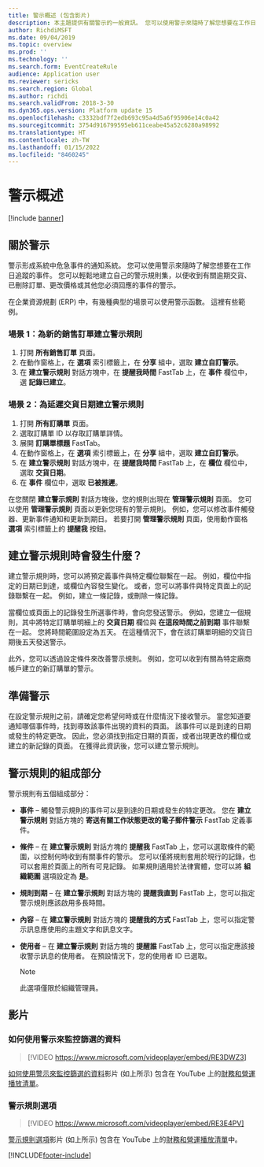 ```yaml
---
title: 警示概述 (包含影片)
description: 本主題提供有關警示的一般資訊。 您可以使用警示來隨時了解您想要在工作日追蹤的事件。
author: RichdiMSFT
ms.date: 09/04/2019
ms.topic: overview
ms.prod: ''
ms.technology: ''
ms.search.form: EventCreateRule
audience: Application user
ms.reviewer: sericks
ms.search.region: Global
ms.author: richdi
ms.search.validFrom: 2018-3-30
ms.dyn365.ops.version: Platform update 15
ms.openlocfilehash: c3332bdf7f2edb693c95a4d5a6f95906e14c0a42
ms.sourcegitcommit: 3754d916799595eb611ceabe45a52c6280a98992
ms.translationtype: HT
ms.contentlocale: zh-TW
ms.lasthandoff: 01/15/2022
ms.locfileid: "8460245"
---
```

# <a name="alerts-overview"></a>警示概述

[!include [banner](../includes/banner.md)]

## <a name="about-alerts"></a>關於警示
警示形成系統中危急事件的通知系統。 您可以使用警示來隨時了解您想要在工作日追蹤的事件。 您可以輕鬆地建立自己的警示規則集，以便收到有關逾期交貨、已刪除訂單、更改價格或其他您必須回應的事件的警示。

在企業資源規劃 (ERP) 中，有幾種典型的場景可以使用警示函數。 這裡有些範例。

### <a name="scenario-1-create-an-alert-rule-for-new-sales-orders"></a>場景 1：為新的銷售訂單建立警示規則

1. 打開 **所有銷售訂單** 頁面。
2. 在動作窗格上，在 **選項** 索引標籤上，在 **分享** 組中，選取 **建立自訂警示**。
3. 在 **建立警示規則** 對話方塊中，在 **提醒我時間** FastTab 上，在 **事件** 欄位中，選 **記錄已建立**。

### <a name="scenario-2-create-an-alert-rule-for-postponement-of-a-delivery-date"></a>場景 2：為延遲交貨日期建立警示規則

1. 打開 **所有訂購單** 頁面。
2. 選取訂購單 ID 以存取訂購單詳情。
3. 展開 **訂購單標題** FastTab。
4. 在動作窗格上，在 **選項** 索引標籤上，在 **分享** 組中，選取 **建立自訂警示**。
5. 在 **建立警示規則** 對話方塊中，在 **提醒我時間** FastTab 上，在 **欄位** 欄位中，選取 **交貨日期**。
6. 在 **事件** 欄位中，選取 **已被推遲**。
    
在您關閉 **建立警示規則** 對話方塊後，您的規則出現在 **管理警示規則** 頁面。 您可以使用 **管理警示規則** 頁面以更新您現有的警示規則。 例如，您可以修改事件觸發器、更新事件通知和更新到期日。 若要打開 **管理警示規則** 頁面，使用動作窗格 **選項** 索引標籤上的 **提醒我** 按鈕。

## <a name="what-occurs-when-an-alert-rule-is-created"></a>建立警示規則時會發生什麼？

建立警示規則時，您可以將預定義事件與特定欄位聯繫在一起。 例如，欄位中指定的日期已到達，或欄位內容發生變化。 或者，您可以將事件與特定頁面上的記錄聯繫在一起。 例如，建立一條記錄，或刪除一條記錄。

當欄位或頁面上的記錄發生所選事件時，會向您發送警示。 例如，您建立一個規則，其中將特定訂購單明細上的 **交貨日期** 欄位與 **在這段時間之前到期** 事件聯繫在一起。 您將時間範圍設定為五天。 在這種情況下，會在該訂購單明細的交貨日期後五天發送警示。

此外，您可以透過設定條件來改善警示規則。 例如，您可以收到有關為特定廠商帳戶建立的新訂購單的警示。

## <a name="preparing-for-an-alert"></a>準備警示

在設定警示規則之前，請確定您希望何時或在什麼情況下接收警示。 當您知道要通知哪個事件時，找到導致該事件出現的資料的頁面。 該事件可以是到達的日期或發生的特定更改。 因此，您必須找到指定日期的頁面，或者出現更改的欄位或建立的新記錄的頁面。 在獲得此資訊後，您可以建立警示規則。

## <a name="components-of-an-alert-rule"></a>警示規則的組成部分

警示規則有五個組成部分：

- **事件** – 觸發警示規則的事件可以是到達的日期或發生的特定更改。 您在 **建立警示規則** 對話方塊的 **寄送有關工作狀態更改的電子郵件警示** FastTab 定義事件。
- **條件** – 在 **建立警示規則** 對話方塊的 **提醒我** FastTab 上，您可以選取條件的範圍，以控制何時收到有關事件的警示。 您可以僅將規則套用於現行的記錄，也可以套用於頁面上的所有可見記錄。 如果規則適用於法律實體，您可以將 **組織範圍** 選項設定為 **是**。
- **規則到期** – 在 **建立警示規則** 對話方塊的 **提醒我直到** FastTab 上，您可以指定警示規則應該啟用多長時間。
- **內容** – 在 **建立警示規則** 對話方塊的 **提醒我的方式** FastTab 上，您可以指定警示訊息應使用的主題文字和訊息文字。
- **使用者** – 在 **建立警示規則** 對話方塊的 **提醒誰** FastTab 上，您可以指定應該接收警示訊息的使用者。 在預設情況下，您的使用者 ID 已選取。

    > [!NOTE]
    > 此選項僅限於組織管理員。

## <a name="videos"></a>影片

### <a name="how-to-use-alerts-to-monitor-filtered-data"></a>如何使用警示來監控篩選的資料

> [!VIDEO https://www.microsoft.com/videoplayer/embed/RE3DWZ3]

[如何使用警示來監控篩選的資料](https://youtu.be/ZYKMcv6kl9s)影片 (如上所示) 包含在 YouTube 上的[財務和營運播放清單](https://www.youtube.com/playlist?list=PLcakwueIHoT_SYfIaPGoOhloFoCXiUSyW)。

### <a name="alert-rule-options"></a>警示規則選項

> [!VIDEO https://www.microsoft.com/videoplayer/embed/RE3E4PV]

[警示規則選項](https://youtu.be/cpzimwOjicM)影片 (如上所示) 包含在 YouTube 上的[財務和營運播放清單](https://www.youtube.com/playlist?list=PLcakwueIHoT_SYfIaPGoOhloFoCXiUSyW)中。




[!INCLUDE[footer-include](../../../includes/footer-banner.md)]